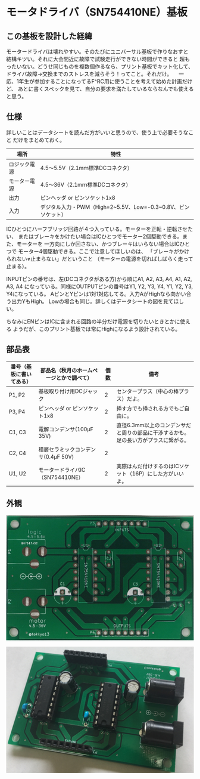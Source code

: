 # モータドライバ（SN754410NE）基板

## この基板を設計した経緯

モータードライバは壊れやすい。そのたびにユニバーサル基板で作りなおすと
結構キツい。それに大会間近に故障で試験走行ができない時間ができると
超もったいない。どうせ同じものを複数個作るなら、プリント基板でキット化して、
ドライバ故障→交換までのストレスを減らそう！ってこと。それだけ。
　一応、1年生が参加することになってるF^RC用に使うことを考えて始めた計画だけど、
あとに書くスペックを見て、自分の要求を満たしているならなんでも使えると思う。

## 仕様

詳しいことはデータシートを読んだ方がいいと思うので、使う上で必要そうなこと
だけをまとめておく。

| 場所         | 特性                                                          |
|--------------|---------------------------------------------------------------|
| ロジック電源 | 4.5〜5.5V（2.1mｍ標準DCコネクタ）                             |
| モーター電源 | 4.5〜36V（2.1mｍ標準DCコネクタ）                              |
| 出力         | ピンヘッダ or ピンソケット1x8                                 |
| 入力         | デジタル入力・PWM（High=2~5.5V、Low=-0.3~0.8V、ピンソケット） |

ICひとつにハーフブリッジ回路が４つ入っている。モーターを正転・逆転させたい、
またはブレーキをかけたい場合はICひとつでモーター2個駆動できる。また、モーターを
一方向にしか回さない、かつブレーキはいらない場合はICひとつで
モーター4個駆動できる。ここで注意してほしいのは、
「ブレーキがかけられない≠止まらない」だということ
（モーターの電源を切ればしばらく走って止まる）。

INPUTピンの番号は、左(DCコネクタがある方)から順にA1, A2, A3, A4, A1, A2, A3, A4
になっている。同様にOUTPUTピンの番号はY1, Y2, Y3, Y4, Y1, Y2, Y3, Y4になっている。
AピンとYピンは1対1対応してる。入力AがHighなら向かい合う出力YもHigh。
Lowの場合も同じ。詳しくはデータシートの図を見てほしい。

ちなみにENピンはICに含まれる回路の半分だけ電源を切りたいときとかに使える
ようだが、このプリント基板では常にHighになるよう設計されている。

## 部品表

| 番号（基板に書いてある） | 部品名（秋月のホームページとかで調べて） | 個数 | 備考                                                                                |
|--------------------------|------------------------------------------|------|-------------------------------------------------------------------------------------|
| P1, P2                   | 基板取り付け用DCジャック                 | 2    | センタープラス（中心の棒プラス）だよ。                                              |
| P3, P4                   | ピンヘッダ or ピンソケット1x8            | 2    | 挿す方でも挿される方でもご自由に。                                                  |
| C1, C3                   | 電解コンデンサ(100μF 35V)                | 2    | 直径6.3mm以上のコンデンサだと周りの部品に干渉するかも。足の長い方がプラスに繋がる。 |
| C2, C4                   | 積層セラミックコンデンサ(0.4μF 50V)      | 2    |                                                                                     |
| U1, U2                   | モータードライバIC（SN754410NE）         | 2    | 実際はんだ付けするのはICソケット（16P）にした方がいいよ。                           |

## 外観

![未実装](img/a.jpg)

![実装済](img/b.jpg)

